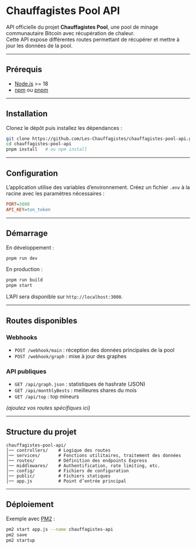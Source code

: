 # Chauffagistes Pool API

API officielle du projet **Chauffagistes Pool**, une pool de minage communautaire Bitcoin avec récupération de chaleur.  
Cette API expose différentes routes permettant de récupérer et mettre à jour les données de la pool.

---

## Prérequis

- [Node.js](https://nodejs.org/) >= 18
- [npm](https://www.npmjs.com/) ou [pnpm](https://pnpm.io/)

---

## Installation

Clonez le dépôt puis installez les dépendances :

```bash
git clone https://github.com/Les-Chauffagistes/chauffagistes-pool-api.git
cd chauffagistes-pool-api
pnpm install   # ou npm install
````

---

## Configuration

L’application utilise des variables d’environnement. Créez un fichier `.env` à la racine avec les paramètres nécessaires :

```ini
PORT=3000
API_KEY=ton_token
```

---

## Démarrage

En développement :

```bash
pnpm run dev
```

En production :

```bash
pnpm run build
pnpm start
```

L’API sera disponible sur `http://localhost:3000`.

---

## Routes disponibles

### Webhooks

* `POST /webhook/main` : réception des données principales de la pool
* `POST /webhook/graph` : mise à jour des graphes

### API publiques

* `GET /api/graph.json` : statistiques de hashrate (JSON)
* `GET /api/monthlyBests` : meilleures shares du mois
* `GET /api/top` : top mineurs

*(ajoutez vos routes spécifiques ici)*

---

## Structure du projet

```
chauffagistes-pool-api/
│── controllers/    # Logique des routes
│── services/       # Fonctions utilitaires, traitement des données
│── routes/         # Définition des endpoints Express
│── middlewares/    # Authentification, rate limiting, etc.
│── config/         # Fichiers de configuration
│── public/         # Fichiers statiques
│── app.js          # Point d’entrée principal
```

---

## Déploiement

Exemple avec [PM2](https://pm2.keymetrics.io/) :

```bash
pm2 start app.js --name chauffagistes-api
pm2 save
pm2 startup
```

